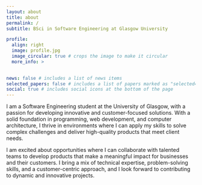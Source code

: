 ```yaml
---
layout: about
title: about
permalink: /
subtitle: BSci in Software Engineering at Glasgow University

profile:
  align: right
  image: profile.jpg
  image_circular: true # crops the image to make it circular
  more_info: >
    

news: false # includes a list of news items
selected_papers: false # includes a list of papers marked as "selected={true}"
social: true # includes social icons at the bottom of the page
---
```


I am a Software Engineering student at the University of Glasgow, with a passion for developing innovative and customer-focused solutions. With a solid foundation in programming, web development, and computer architecture, I thrive in environments where I can apply my skills to solve complex challenges and deliver high-quality products that meet client needs.

I am excited about opportunities where I can collaborate with talented teams to develop products that make a meaningful impact for businesses and their customers. I bring a mix of technical expertise, problem-solving skills, and a customer-centric approach, and I look forward to contributing to dynamic and innovative projects.